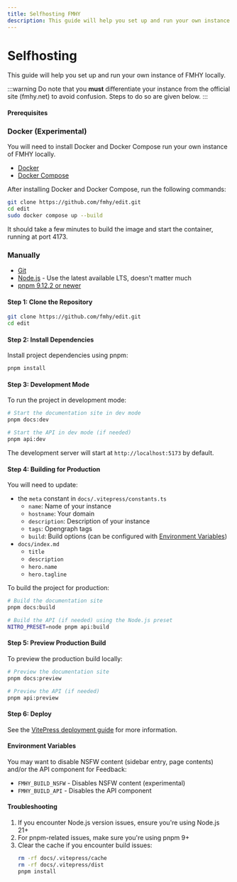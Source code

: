 ```yaml
---
title: Selfhosting FMHY
description: This guide will help you set up and run your own instance of FMHY locally.
---
```


# Selfhosting

This guide will help you set up and run your own instance of FMHY locally.

:::warning
Do note that you **must** differentiate your instance from the official site (fmhy.net) to avoid confusion. Steps to do so are given below.
:::

#### Prerequisites

### Docker (Experimental)

You will need to install Docker and Docker Compose run your own instance of FMHY locally.

- [Docker](https://docs.docker.com/get-docker/)
- [Docker Compose](https://docs.docker.com/compose/install/)

After installing Docker and Docker Compose, run the following commands:

```bash
git clone https://github.com/fmhy/edit.git
cd edit
sudo docker compose up --build
```

It should take a few minutes to build the image and start the container, running at port 4173.

### Manually

- [Git](https://git-scm.com/downloads)
- [Node.js](https://nodejs.org/en/download/) - Use the latest available LTS, doesn't matter much
- [pnpm 9.12.2 or newer](https://pnpm.io/installation)

#### Step 1: Clone the Repository

```bash
git clone https://github.com/fmhy/edit.git
cd edit
```

#### Step 2: Install Dependencies

Install project dependencies using pnpm:

```bash
pnpm install
```

#### Step 3: Development Mode

To run the project in development mode:

```bash
# Start the documentation site in dev mode
pnpm docs:dev

# Start the API in dev mode (if needed)
pnpm api:dev
```

The development server will start at `http://localhost:5173` by default.

#### Step 4: Building for Production

You will need to update:
- the `meta` constant in `docs/.vitepress/constants.ts`
  - `name`: Name of your instance
  - `hostname`: Your domain
  - `description`: Description of your instance
  - `tags`: Opengraph tags
  - `build`: Build options (can be configured with [Environment Variables](/other/selfhosting#environment-variables))
- `docs/index.md`
  - `title`
  - `description`
  - `hero.name`
  - `hero.tagline`


To build the project for production:

```bash
# Build the documentation site
pnpm docs:build

# Build the API (if needed) using the Node.js preset
NITRO_PRESET=node pnpm api:build
```

#### Step 5: Preview Production Build

To preview the production build locally:

```bash
# Preview the documentation site
pnpm docs:preview

# Preview the API (if needed)
pnpm api:preview
```

#### Step 6: Deploy

See the [VitePress deployment guide](https://vitepress.dev/guide/deploy) for more information.

#### Environment Variables

You may want to disable NSFW content (sidebar entry, page contents) and/or the API component for Feedback:

- `FMHY_BUILD_NSFW` - Disables NSFW content (experimental)
- `FMHY_BUILD_API` - Disables the API component

#### Troubleshooting

1. If you encounter Node.js version issues, ensure you're using Node.js 21+
2. For pnpm-related issues, make sure you're using pnpm 9+
3. Clear the cache if you encounter build issues:
   ```bash
   rm -rf docs/.vitepress/cache
   rm -rf docs/.vitepress/dist
   pnpm install
   ```
